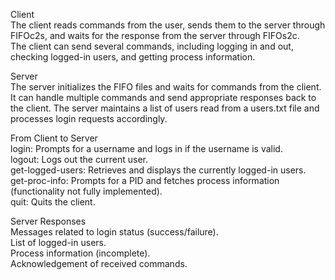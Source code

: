 Client <br />
The client reads commands from the user, sends them to the server through FIFOc2s, and waits for the response from the server through FIFOs2c.<br />  The client can send several commands, including logging in and out, checking logged-in users, and getting process information. <br />

Server <br />
The server initializes the FIFO files and waits for commands from the client. It can handle multiple commands and send appropriate responses back to the client. The server maintains a list of users read from a users.txt file and processes login requests accordingly. <br />


From Client to Server  <br />
login: Prompts for a username and logs in if the username is valid. <br />
logout: Logs out the current user. <br />
get-logged-users: Retrieves and displays the currently logged-in users. <br />
get-proc-info: Prompts for a PID and fetches process information (functionality not fully implemented). <br />
quit: Quits the client. <br />

Server Responses <br />
Messages related to login status (success/failure). <br />
List of logged-in users. <br />
Process information (incomplete). <br />
Acknowledgement of received commands. <br />